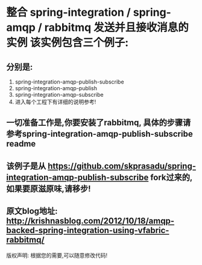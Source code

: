 整合 spring-integration / spring-amqp / rabbitmq 发送并且接收消息的实例
该实例包含三个例子:
===========================================================================

分别是:
-
1. spring-integration-amqp-publish-subscribe
2. spring-integration-amqp-publish
3. spring-integration-amqp-subscribe
4. 进入每个工程下有详细的说明参考!

一切准备工作是,你要安装了rabbitmq, 具体的步骤请参考spring-integration-amqp-publish-subscribe readme
-
该例子是从 https://github.com/skprasadu/spring-integration-amqp-publish-subscribe fork过来的,如果要原滋原味,请移步!
-
原文blog地址: http://krishnasblog.com/2012/10/18/amqp-backed-spring-integration-using-vfabric-rabbitmq/
-
版权声明: 根据您的需要,可以随意修改代码!
